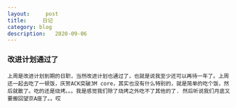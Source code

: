 ```yaml
---
layout:     post
title:     日记
category: blog
description:   2020-09-06
---
```


### 改进计划通过了
    上周是改进计划到期的日职，当然改进计划也通过了，也就是说我至少还可以再待一年了。上周还一起去吃了一顿饭，庆贺ACK突破3M core，其实也没有什么特别的，就是简单的吃个饭，然后就散了。吃的还是烧烤。。。我是感觉我们除了烧烤之外吃不了其他的了. 然后听说我们月底又要搬回望京A座了。。哎 

